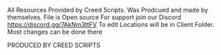All Resources Provided by Creed Scripts. Was Prodcued and made by themselves. 
File is Open source 
For support join our Discord https://discord.gg/7AkNm3ttFV
To edit Locations will be in Client Folder. Most changes can be done there

PRODUCED BY CREED SCRIPTS
